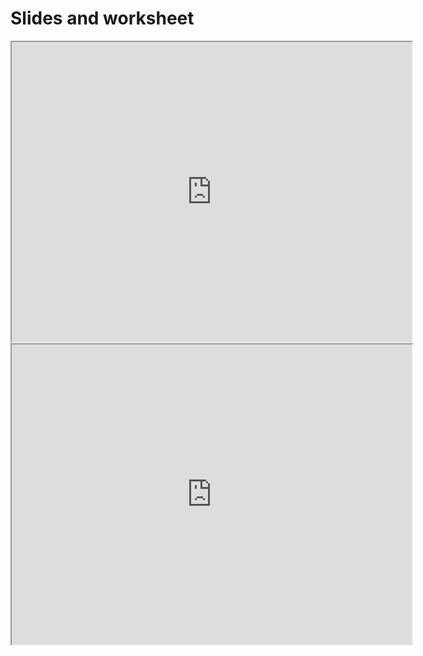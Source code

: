 # Slides and worksheet

<iframe src="https://drive.google.com/file/d/15SRag4aJwaFh8ZoaGUoVwhq6OYgtVCvt/preview" width="640" height="480" allow="autoplay"></iframe>

<iframe src="https://drive.google.com/file/d/1wugJnu444YNjqlaRPRZYEJFAWfnXKvvf/preview" width="640" height="480" allow="autoplay"></iframe>